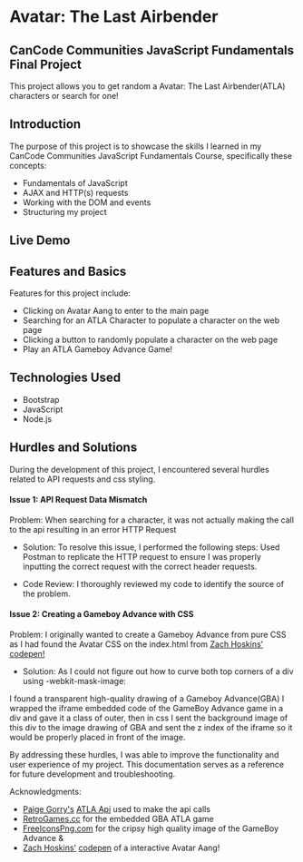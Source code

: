 # Avatar: The Last Airbender 
## CanCode Communities JavaScript Fundamentals Final Project

This project allows you to get random a Avatar: The Last Airbender(ATLA) characters or search for one!

## Introduction

The purpose of this project is to showcase the skills I learned in my CanCode Communities JavaScript Fundamentals Course, specifically these concepts:
- Fundamentals of JavaScript
- AJAX and HTTP(s) requests
- Working with the DOM and events
- Structuring my project

## Live Demo

## Features and Basics
Features for this project include:
- Clicking on Avatar Aang to enter to the main page
- Searching for an ATLA Character to populate a character on the web page
- Clicking a button to randomly populate a character on the web page
- Play an ATLA Gameboy Advance Game!

## Technologies Used
- Bootstrap
- JavaScript
- Node.js

## Hurdles and Solutions
During the development of this project, I encountered several hurdles related to API requests and css styling.

#### Issue 1: API Request Data Mismatch
Problem: When searching for a character, it was not actually making the call to the api resulting in an error HTTP Request 

- Solution: To resolve this issue, I performed the following steps:
  Used Postman to replicate the HTTP request to ensure I was properly inputting the correct request with the correct header requests.

- Code Review: I thoroughly reviewed my code to identify the source of the problem.

#### Issue 2: Creating a Gameboy Advance with CSS
Problem: I originally wanted to create a Gameboy Advance from pure CSS as I had found the Avatar CSS on the index.html from [Zach Hoskins'](https://github.com/zachos-tech) [codepen!](https://codepen.io/zachos/pen/eYJqQBw)

- Solution: As I could not figure out how to curve both top corners of a div using -webkit-mask-image:

I found a transparent high-quality drawing of a Gameboy Advance(GBA)
I wrapped the iframe embedded code of the GameBoy Advance game in a div and gave it a class of outer, then in css I sent the background image of this div to the image drawing of GBA and sent the z index of the iframe so it would be properly placed in front of the image.

By addressing these hurdles, I was able to improve the functionality and user experience of my project. This documentation serves as a reference for future development and troubleshooting.


Acknowledgments:

- [Paige Gorry's](https://github.com/paigeegorry) [ATLA Api](https://github.com/paigeegorry/last-airbender-api) used to make the api calls
- [RetroGames.cc](https://www.retrogames.cc/gameboyadvance-games/avatar-the-last-airbender-u-rising-sun.html) for the embedded GBA ATLA game 
- [FreeIconsPng.com](https://www.freeiconspng.com/img/17233) for the cripsy high quality image of the GameBoy Advance
&
- [Zach Hoskins'](https://github.com/zachos-tech) [codepen](https://codepen.io/zachos/pen/eYJqQBw) of a interactive Avatar Aang!
